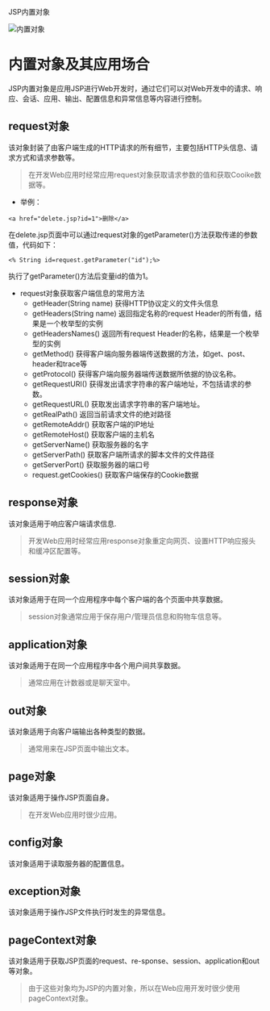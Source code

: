 JSP内置对象

![内置对象](http://upload-images.jianshu.io/upload_images/1124873-abaec88e6dbd86c0.png?imageMogr2/auto-orient/strip%7CimageView2/2/w/1240)

# 内置对象及其应用场合
JSP内置对象是应用JSP进行Web开发时，通过它们可以对Web开发中的请求、响应、会话、应用、输出、配置信息和异常信息等内容进行控制。

## request对象
该对象封装了由客户端生成的HTTP请求的所有细节，主要包括HTTP头信息、请求方式和请求参数等。
> 在开发Web应用时经常应用request对象获取请求参数的值和获取Cooike数据等。

- 举例：
```
<a href="delete.jsp?id=1">删除</a>
```
在delete.jsp页面中可以通过request对象的getParameter()方法获取传递的参数值，代码如下：
```
<% String id=request.getParameter("id");%>
```
执行了getParameter()方法后变量id的值为1。

- request对象获取客户端信息的常用方法
  - getHeader(String name) 
获得HTTP协议定义的文件头信息
  - getHeaders(String name) 
返回指定名称的request Header的所有值，结果是一个枚举型的实例
  - getHeadersNames() 
返回所有request Header的名称，结果是一个枚举型的实例
  - getMethod()
获得客户端向服务器端传送数据的方法，如get、post、header和trace等
  - getProtocol()
获得客户端向服务器端传送数据所依据的协议名称。
  - getRequestURI()
获得发出请求字符串的客户端地址，不包括请求的参数。
  - getRequestURL()
获取发出请求字符串的客户端地址。
  - getRealPath()
返回当前请求文件的绝对路径
  - getRemoteAddr()
获取客户端的IP地址
  - getRemoteHost()
获取客户端的主机名
  - getServerName()
获取服务器的名字
  - getServerPath()
获取客户端所请求的脚本文件的文件路径
  - getServerPort()
获取服务器的端口号
  - request.getCookies()
获取客户端保存的Cookie数据

## response对象
该对象适用于响应客户端请求信息.
> 开发Web应用时经常应用response对象重定向网页、设置HTTP响应报头和缓冲区配置等。

## session对象
该对象适用于在同一个应用程序中每个客户端的各个页面中共享数据。
> session对象通常应用于保存用户/管理员信息和购物车信息等。

## application对象
该对象适用于在同一个应用程序中各个用户间共享数据。
> 通常应用在计数器或是聊天室中。

## out对象
该对象适用于向客户端输出各种类型的数据。
> 通常用来在JSP页面中输出文本。

## page对象
该对象适用于操作JSP页面自身。
> 在开发Web应用时很少应用。

## config对象
该对象适用于读取服务器的配置信息。

## exception对象
该对象适用于操作JSP文件执行时发生的异常信息。

## pageContext对象
该对象适用于获取JSP页面的request、re-sponse、session、application和out等对象。
> 由于这些对象均为JSP的内置对象，所以在Web应用开发时很少使用pageContext对象。

